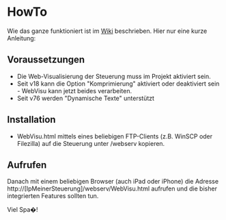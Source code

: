 # HowTo
Wie das ganze funktioniert ist im [Wiki](http://sourceforge.net/p/webvisu/wiki/Home/) beschrieben. Hier nur eine kurze Anleitung:

## Voraussetzungen
- Die Web-Visualisierung der Steuerung muss im Projekt aktiviert sein. 
- Seit v18 kann die Option "Komprimierung" aktiviert oder deaktiviert sein - WebVisu kann jetzt beides verarbeiten. 
- Seit v76 werden "Dynamische Texte" unterstützt


## Installation
- WebVisu.html mittels eines beliebigen FTP-Clients (z.B. WinSCP oder Filezilla) auf die Steuerung unter /webserv kopieren.

## Aufrufen
Danach mit einem beliebigen Browser (auch iPad oder iPhone) die Adresse
http://[IpMeinerSteuerung]/webserv/WebVisu.html
aufrufen und die bisher integrierten Features sollten tun.

Viel Spa�!
